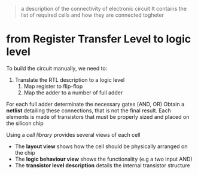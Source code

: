 > a description of the connectivity of electronic circuit
It contains the list of required cells and how they are connected togheter


# from Register Transfer Level to logic level 

To build the circuit manually, we need to:
1. Translate the RTL description to a logic level
	1. Map register to flip-flop
	2. Map the adder to a number of full adder

For each full adder determinate the necessary gates (AND, OR)
Obtain a **netlist** detailing these connections, that is not the final result. Each elements is made of transistors that must be properly sized and placed on the silicon chip


Using a *cell library* provides several views of each cell

- The **layout view** shows how the cell should be physically arranged on the chip 
- The **logic behaviour view** shows the functionality (e.g a two input AND)
- The **transistor level description** details the internal transistor structure
